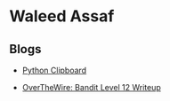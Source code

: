 Waleed Assaf
============


Blogs
-----

*   [Python Clipboard](/blogs/python-clipboard.html)

*   [OverTheWire: Bandit Level 12 Writeup](/blogs/overthewire-bandit-12.html)
